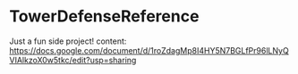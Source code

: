 # TowerDefenseReference
Just a fun side project!
content: https://docs.google.com/document/d/1roZdagMp8I4HY5N7BGLfPr96lLNyQVIAlkzoX0w5tkc/edit?usp=sharing
